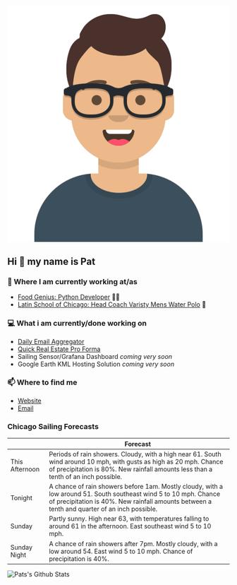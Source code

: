 [![Social banner for p-j-falconer](https://raw.githubusercontent.com/P-J-FALCONER/P-J-FALCONER/master/assets/avataaars.svg)](https://patfalconer.com/)
## Hi :wave: my name is Pat

### 💼 Where I am currently working at/as
- [Food Genius: Python Developer](https://getfoodgenius.com/) 🍔🐍
- [Latin School of Chicago: Head Coach Varisty Mens Water Polo](https://www.latinschool.org/) 🤽


### 💻 What i am currently/done working on
 - [Daily Email Aggregator](https://github.com/P-J-FALCONER/dott_daily_mail)
 - [Quick Real Estate Pro Forma](https://github.com/P-J-FALCONER/henry)
 - Sailing Sensor/Grafana Dashboard *coming very soon*
 - Google Earth KML Hosting Solution *coming very soon*

### 📫 Where to find me
 - [Website](https://patfalconer.com/)
 - [Email](mailto:patrick.j.falconer@gmail.com)


### Chicago Sailing Forecasts
|   | Forecast  |
|---|---|
| This Afternoon | Periods of rain showers. Cloudy, with a high near 61. South wind around 10 mph, with gusts as high as 20 mph. Chance of precipitation is 80%. New rainfall amounts less than a tenth of an inch possible. |
| Tonight | A chance of rain showers before 1am. Mostly cloudy, with a low around 51. South southeast wind 5 to 10 mph. Chance of precipitation is 40%. New rainfall amounts between a tenth and quarter of an inch possible. |
| Sunday | Partly sunny. High near 63, with temperatures falling to around 61 in the afternoon. East southeast wind 5 to 10 mph. |
| Sunday Night | A chance of rain showers after 7pm. Mostly cloudy, with a low around 54. East wind 5 to 10 mph. Chance of precipitation is 40%. |

![Pats's Github Stats](https://github-readme-stats.vercel.app/api?username=p-j-falconer&show_icons=true&theme=radical)
